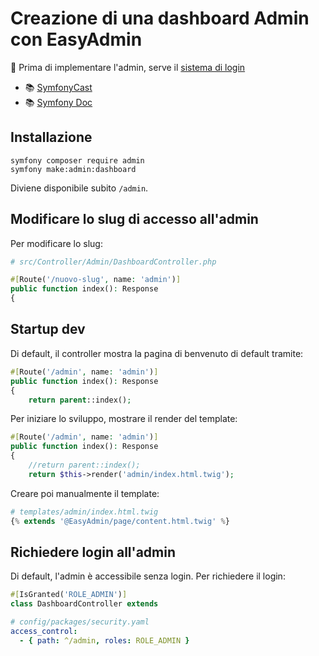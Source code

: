# Creazione di una dashboard Admin con EasyAdmin

🛑 Prima di implementare l'admin, serve il [sistema di login](https://github.com/TurboLabIt/symfony-notes/blob/master/APPUNTI/75%20Login.md)

- 📚 [SymfonyCast](https://symfonycasts.com/screencast/easyadminbundle)
- 📚 [Symfony Doc](https://symfony.com/bundles/EasyAdminBundle/current/index.html)


## Installazione

````shell
symfony composer require admin
symfony make:admin:dashboard
````

Diviene disponibile subito `/admin`.


## Modificare lo slug di accesso all'admin

Per modificare lo slug:

````php
# src/Controller/Admin/DashboardController.php

#[Route('/nuovo-slug', name: 'admin')]
public function index(): Response
{
````

## Startup dev

Di default, il controller mostra la pagina di benvenuto di default tramite:

````php
#[Route('/admin', name: 'admin')]
public function index(): Response
{
    return parent::index();
````

Per iniziare lo sviluppo, mostrare il render del template:

````php
#[Route('/admin', name: 'admin')]
public function index(): Response
{
    //return parent::index();
    return $this->render('admin/index.html.twig');
````

Creare poi manualmente il template:

````php
# templates/admin/index.html.twig
{% extends '@EasyAdmin/page/content.html.twig' %}
````

## Richiedere login all'admin

Di default, l'admin è accessibile senza login. Per richiedere il login:

````php
#[IsGranted('ROLE_ADMIN')]
class DashboardController extends
````

````yaml
# config/packages/security.yaml
access_control:
  - { path: ^/admin, roles: ROLE_ADMIN }
````
